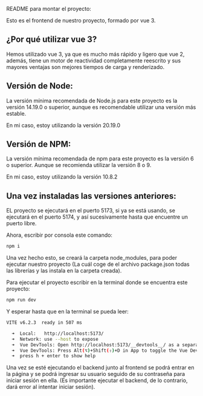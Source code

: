 README para montar el proyecto:

Esto es el frontend de nuestro proyecto, formado por vue 3.

## ¿Por qué utilizar vue 3?

Hemos utilizado vue 3, ya que es mucho más rápido y ligero que vue 2, además, tiene un motor de reactividad completamente reescrito y sus mayores ventajas son mejores tiempos de carga y renderizado.

## Versión de Node:

La versión mínima recomendada de Node.js para este proyecto es la versión 14.19.0 o superior, aunque es recomendable utilizar una versión más estable. 

En mi caso, estoy utilizando la versión 20.19.0

## Versión de NPM:

La versión mínima recomendada de npm para este proyecto es la versión 6 o superior. Aunque se recomienda utilizar la versión 8 o 9.

En mi caso, estoy utilizando la versión 10.8.2

## Una vez instaladas las versiones anteriores:

EL proyecto se ejecutará en el puerto 5173, si ya se está usando, se ejecutará en el puerto 5174, y así sucesivamente hasta que encuentre un puerto libre.

Ahora, escribir por consola este comando:

```sh
npm i
```

Una vez hecho esto, se creará la carpeta node_modules, para poder ejecutar nuestro proyecto (La cuál coge de el archivo package.json todas las librerías y las instala en la carpeta creada).

Para ejecutar el proyecto escribir en la terminal donde se encuentra este proyecto:

```sh
npm run dev
```


Y esperar hasta que en la terminal se pueda leer:

```sh
VITE v6.2.3  ready in 507 ms

  ➜  Local:   http://localhost:5173/
  ➜  Network: use --host to expose
  ➜  Vue DevTools: Open http://localhost:5173/__devtools__/ as a separate window
  ➜  Vue DevTools: Press Alt(⌥)+Shift(⇧)+D in App to toggle the Vue DevTools
  ➜  press h + enter to show help
```


Una vez se esté ejecutando el backend junto al frontend se podrá entrar en la página y se podrá ingresar su usuario seguido de su contraseña para iniciar sesión en ella. (Es importante ejecutar el backend, de lo contrario, dará error al intentar iniciar sesión).
